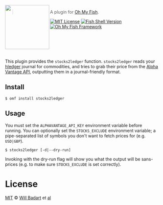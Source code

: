 <img src="https://cdn.rawgit.com/oh-my-fish/oh-my-fish/e4f1c2e0219a17e2c748b824004c8d0b38055c16/docs/logo.svg" align="left" width="144px" height="144px"/>

> A plugin for [Oh My Fish][omf-link].

[![MIT License](https://img.shields.io/badge/license-MIT-007EC7.svg?style=flat-square)](/LICENSE)
[![Fish Shell Version](https://img.shields.io/badge/fish-v3.0.0-007EC7.svg?style=flat-square)](https://fishshell.com)
[![Oh My Fish Framework](https://img.shields.io/badge/Oh%20My%20Fish-Framework-007EC7.svg?style=flat-square)](https://www.github.com/oh-my-fish/oh-my-fish)

<br/>
<br/>
<br/>
<br/>

This plugin provides the `stocks2ledger` function. `stocks2ledger` reads your
[hledger][hledger] journal for commodities, and tries to grab their price from
the [Alpha Vantage API][av], outputting them in a journal-friendly format.

[av]: https://www.alphavantage.co
[hledger]: https://hledger.org
[cron]: https://linux.die.net/man/8/anacron

## Install

```fish
$ omf install stocks2ledger
```

## Usage

You must set the `ALPHAVANTAGE_API_KEY` environment variable before running.
You can optionally set the `STOCKS_EXCLUDE` environment variable; a
pipe-separated list of symbols you don't want to fetch prices for (e.g.
`USD|GBP`).

```fish
$ stocks2ledger [-d|--dry-run]
```

Invoking with the dry-run flag will show you what the output will be
sans-prices (e.g. to make sure `STOCKS_EXCLUDE` is set correctly).

# License

[MIT][mit] © [Will Badart][author] et [al][contributors]


[mit]:            https://opensource.org/licenses/MIT
[author]:         https://github.com/wbadart
[contributors]:   https://github.com/wbadart/plugin-stocks2ledger/graphs/contributors
[omf-link]:       https://www.github.com/oh-my-fish/oh-my-fish

[license-badge]:  https://img.shields.io/badge/license-MIT-007EC7.svg?style=flat-square
